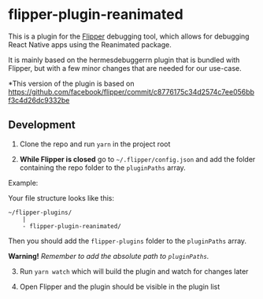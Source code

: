 # flipper-plugin-reanimated

This is a plugin for the [Flipper](https://github.com/facebook/flipper) debugging
tool, which allows for debugging React Native apps using the Reanimated package.

It is mainly based on the hermesdebuggerrn plugin that is bundled with Flipper,
but with a few minor changes that are needed for our use-case.

*This version of the plugin is based on https://github.com/facebook/flipper/commit/c8776175c34d2574c7ee056bbf3c4d26dc9332be

## Development

1. Clone the repo and run `yarn` in the project root

2. **While Flipper is closed** go to `~/.flipper/config.json` and add the
folder containing the repo folder to the `pluginPaths` array.

Example:

Your file structure looks like this:
```
~/flipper-plugins/
    |
    - flipper-plugin-reanimated/
```

Then you should add the `flipper-plugins` folder to the `pluginPaths` array.

**Warning!** *Remember to add the absolute path to `pluginPaths`.*

3. Run `yarn watch` which will build the plugin and watch for changes later

4. Open Flipper and the plugin should be visible in the plugin list
